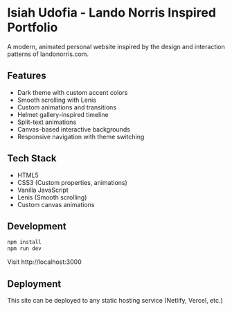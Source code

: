 # Isiah Udofia - Lando Norris Inspired Portfolio

A modern, animated personal website inspired by the design and interaction patterns of landonorris.com.

## Features

- Dark theme with custom accent colors
- Smooth scrolling with Lenis
- Custom animations and transitions
- Helmet gallery-inspired timeline
- Split-text animations
- Canvas-based interactive backgrounds
- Responsive navigation with theme switching

## Tech Stack

- HTML5
- CSS3 (Custom properties, animations)
- Vanilla JavaScript
- Lenis (Smooth scrolling)
- Custom canvas animations

## Development

```bash
npm install
npm run dev
```

Visit http://localhost:3000

## Deployment

This site can be deployed to any static hosting service (Netlify, Vercel, etc.)
